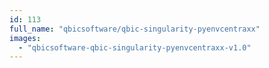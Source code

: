 ```yaml
---
id: 113
full_name: "qbicsoftware/qbic-singularity-pyenvcentraxx"
images: 
  - "qbicsoftware-qbic-singularity-pyenvcentraxx-v1.0"
---
```

